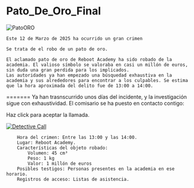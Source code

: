 # Pato_De_Oro_Final

![PatoORO](https://github.com/user-attachments/assets/aa51b1d3-397f-4790-818b-b67dda3fc6d9)





 
    Este 12 de Marzo de 2025 ha ocurrido un gran crimen
    
    Se trata de el robo de un pato de oro.
    
    El aclamado pato de oro de Reboot Academy ha sido robado de la academia. El valioso símbolo se valoraba en casi un millón de euros, sin duda una gran perdida para los implicados.
    Las autoridades ya han empezado una búsquedad exhaustiva en la academia y sus alrededores para encontrar a los culpables. Se estima que la hora aproximada del delito fue de 13:00 a 14:00.

=======
    Ya han trasnscurrido unos días del incidente, y la investigación sigue con exhaustividad. El comisario se ha puesto en contacto contigo:

Haz click para aceptar la llamada.

   [![Detective Call](https://img.youtube.com/vi/P6HENIolF8o/maxresdefault.jpg)](https://youtu.be/P6HENIolF8o)

 
    

        Hora del crimen: Entre las 13:00 y las 14:00.
        Lugar: Reboot Academy.
        Características del objeto robado:
            Volumen: 45 cm³
            Peso: 1 kg
            Valor: 1 millón de euros
        Posibles testigos: Personas presentes en la academia en ese horario.
        Registros de acceso: Listas de asistencia.


    
